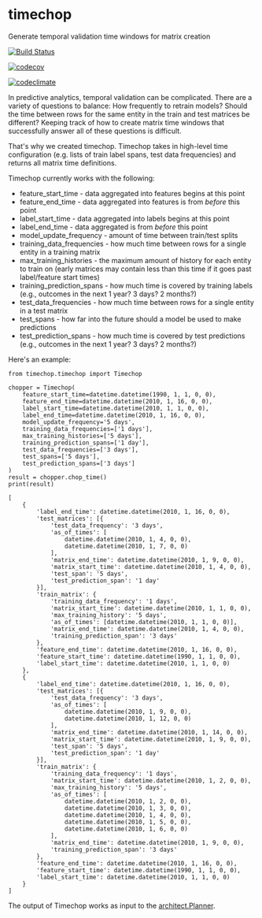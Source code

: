 # timechop
Generate temporal validation time windows for matrix creation


[![Build Status](https://travis-ci.org/dssg/timechop.svg?branch=master)](https://travis-ci.org/dssg/timechop)

[![codecov](https://codecov.io/gh/dssg/timechop/branch/master/graph/badge.svg)](https://codecov.io/gh/dssg/timechop)

[![codeclimate](https://codeclimate.com/github/dssg/timechop.png)](https://codeclimate.com/github/dssg/timechop)

In predictive analytics, temporal validation can be complicated. There are a variety of questions to balance: How frequently to retrain models? Should the time between rows for the same entity in the train and test matrices be different? Keeping track of how to create matrix time windows that successfully answer all of these questions is difficult. 

That's why we created timechop. Timechop takes in high-level time configuration (e.g. lists of train label spans, test data frequencies) and returns all matrix time definitions. 


Timechop currently works with the following:

- feature_start_time - data aggregated into features begins at this point
- feature_end_time - data aggregated into features is from *before* this point
- label_start_time - data aggregated into labels begins at this point
- label_end_time - data aggregated is from *before* this point
- model_update_frequency - amount of time between train/test splits
- training_data_frequencies - how much time between rows for a single entity in a training matrix
- max_training_histories - the maximum amount of history for each entity to train on (early matrices may contain less than this time if it goes past label/feature start times)
- training_prediction_spans - how much time is covered by training labels (e.g., outcomes in the next 1 year? 3 days? 2 months?)
- test_data_frequencies - how much time between rows for a single entity in a test matrix
- test_spans - how far into the future should a model be used to make predictions
- test_prediction_spans - how much time is covered by test predictions (e.g., outcomes in the next 1 year? 3 days? 2 months?)

Here's an example:

```
from timechop.timechop import Timechop

chopper = Timechop(
	feature_start_time=datetime.datetime(1990, 1, 1, 0, 0), 
    feature_end_time=datetime.datetime(2010, 1, 16, 0, 0),
    label_start_time=datetime.datetime(2010, 1, 1, 0, 0),
    label_end_time=datetime.datetime(2010, 1, 16, 0, 0),
    model_update_frequency='5 days',
    training_data_frequencies=['1 days'],
    max_training_histories=['5 days'],
    training_prediction_spans=['1 day'],
    test_data_frequencies=['3 days'],
    test_spans=['5 days'],
    test_prediction_spans=['3 days']
)
result = chopper.chop_time()
print(result)
```

```
[
    {
        'label_end_time': datetime.datetime(2010, 1, 16, 0, 0),
        'test_matrices': [{
            'test_data_frequency': '3 days',
            'as_of_times': [
                datetime.datetime(2010, 1, 4, 0, 0),
                datetime.datetime(2010, 1, 7, 0, 0)
            ],
            'matrix_end_time': datetime.datetime(2010, 1, 9, 0, 0),
            'matrix_start_time': datetime.datetime(2010, 1, 4, 0, 0),
            'test_span': '5 days',
            'test_prediction_span': '1 day'
        }],
        'train_matrix': {
            'training_data_frequency': '1 days',
            'matrix_start_time': datetime.datetime(2010, 1, 1, 0, 0),
            'max_training_history': '5 days',
            'as_of_times': [datetime.datetime(2010, 1, 1, 0, 0)],
            'matrix_end_time': datetime.datetime(2010, 1, 4, 0, 0),
            'training_prediction_span': '3 days'
        },
        'feature_end_time': datetime.datetime(2010, 1, 16, 0, 0),
        'feature_start_time': datetime.datetime(1990, 1, 1, 0, 0),
        'label_start_time': datetime.datetime(2010, 1, 1, 0, 0)
    },
    {
        'label_end_time': datetime.datetime(2010, 1, 16, 0, 0),
        'test_matrices': [{
            'test_data_frequency': '3 days',
            'as_of_times': [
                datetime.datetime(2010, 1, 9, 0, 0),
                datetime.datetime(2010, 1, 12, 0, 0)
            ],
            'matrix_end_time': datetime.datetime(2010, 1, 14, 0, 0),
            'matrix_start_time': datetime.datetime(2010, 1, 9, 0, 0),
            'test_span': '5 days',
            'test_prediction_span': '1 day'
        }],
        'train_matrix': {
            'training_data_frequency': '1 days',
            'matrix_start_time': datetime.datetime(2010, 1, 2, 0, 0),
            'max_training_history': '5 days',
            'as_of_times': [
                datetime.datetime(2010, 1, 2, 0, 0),
                datetime.datetime(2010, 1, 3, 0, 0),
                datetime.datetime(2010, 1, 4, 0, 0),
                datetime.datetime(2010, 1, 5, 0, 0),
                datetime.datetime(2010, 1, 6, 0, 0)
            ],
            'matrix_end_time': datetime.datetime(2010, 1, 9, 0, 0),
            'training_prediction_span': '3 days'
        },
        'feature_end_time': datetime.datetime(2010, 1, 16, 0, 0),
        'feature_start_time': datetime.datetime(1990, 1, 1, 0, 0),
        'label_start_time': datetime.datetime(2010, 1, 1, 0, 0)
    }
]
```

The output of Timechop works as input to the [architect.Planner](https://github.com/dssg/architect/blob/master/architect/planner.py).
